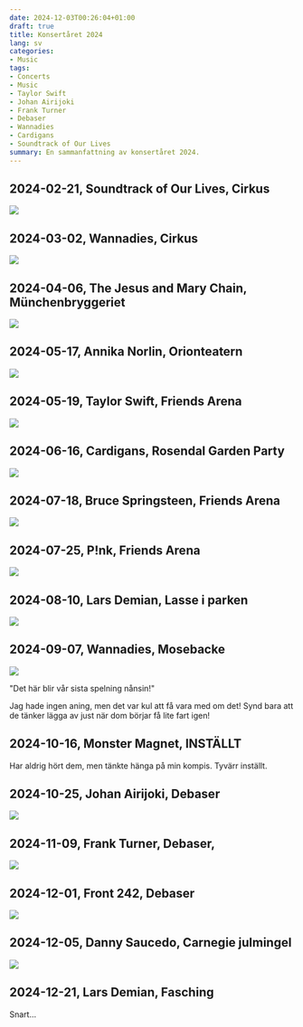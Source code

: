 ```yaml
---
date: 2024-12-03T00:26:04+01:00
draft: true
title: Konsertåret 2024
lang: sv
categories:
- Music
tags:
- Concerts
- Music
- Taylor Swift
- Johan Airijoki
- Frank Turner
- Debaser
- Wannadies
- Cardigans
- Soundtrack of Our Lives
summary: En sammanfattning av konsertåret 2024.
---
```


## 2024-02-21, Soundtrack of Our Lives, Cirkus

<img src='/images/concerts2024/tsool.jpg' class='full-width rounded-corners'>

## 2024-03-02, Wannadies, Cirkus

<img src='/images/concerts2024/wannadies1.jpg' class='full-width rounded-corners'>

## 2024-04-06, The Jesus and Mary Chain, Münchenbryggeriet

<img src='/images/concerts2024/jesusmary.jpg' class='full-width rounded-corners'>

## 2024-05-17, Annika Norlin, Orionteatern

<img src='/images/concerts2024/annikanorlin.jpg' class='full-width rounded-corners'>

## 2024-05-19, Taylor Swift, Friends Arena

<img src='/images/concerts2024/taylor.jpg' class='full-width rounded-corners'>

## 2024-06-16, Cardigans, Rosendal Garden Party

<img src='/images/concerts2024/cardigans.jpg' class='full-width rounded-corners'>

## 2024-07-18, Bruce Springsteen, Friends Arena

<img src='/images/concerts2024/bosse.jpg' class='full-width rounded-corners'>

## 2024-07-25, P!nk, Friends Arena

<img src='/images/concerts2024/pink.jpg' class='full-width rounded-corners'>

## 2024-08-10, Lars Demian, Lasse i parken

<img src='/images/concerts2024/larsd1.jpg' class='full-width rounded-corners'>

## 2024-09-07, Wannadies, Mosebacke

<img src='/images/concerts2024/wannadies2.jpg' class='full-width rounded-corners'>

"Det här blir vår sista spelning nånsin!"

Jag hade ingen aning, men det var kul att få vara med om det! Synd bara att de tänker lägga av just när dom börjar få lite fart igen!

## 2024-10-16, Monster Magnet, INSTÄLLT

Har aldrig hört dem, men tänkte hänga på min kompis. Tyvärr inställt.

## 2024-10-25, Johan Airijoki, Debaser

<img src='/images/concerts2024/johana.jpg' class='full-width rounded-corners'>

## 2024-11-09, Frank Turner, Debaser,

<img src='/images/concerts2024/turner.jpg' class='full-width rounded-corners'>

## 2024-12-01, Front 242, Debaser

<img src='/images/concerts2024/f242.jpg' class='full-width rounded-corners'>

## 2024-12-05, Danny Saucedo, Carnegie julmingel

<img src='/images/concerts2024/danny.jpg' class='full-width rounded-corners'>

## 2024-12-21, Lars Demian, Fasching

Snart...
